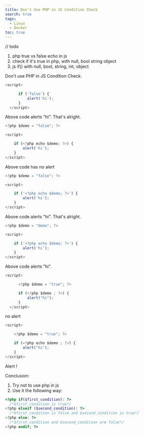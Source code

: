 ```yaml
---
title: Don't Use PHP in JS Condition Check
search: true
tags: 
  - Linux
  - Docker
toc: true
---
```


// todo

1. php true vs false echo in js
2. check if it's true in php, with null, bool string object
2. js if() with null, bool, string, int, object

Don't use PHP in JS Condition Check.

```javascript
<script>

      if ('false') {
          alert('hi');
      }
  </script>
```

Above code alerts "hi". That's alright.


```javascript
<?php $demo = "false"; ?>

<script>

    if (<?php echo $demo; ?>) {
        alert('hi');
    }
</script>
```
Above code has no alert

```javascript
<?php $demo = "false"; ?>

<script>

    if ('<?php echo $demo; ?>') {
        alert('hi');
    }
</script>
```
Above code alerts "hi". That's alright.

```javascript
<?php $demo = "demo"; ?>

<script>

    if ('<?php echo $demo; ?>') {
        alert('hi');
    }
</script>
```
Above code alerts "hi".


```javascript
<script>

      <?php $demo = "true"; ?>

      if (<?php $demo ; ?>) {
          alert("hi");
      }
  </script>
```
no alert

```javascript
<script>

    <?php $demo = "true"; ?>

    if (<?php echo $demo ; ?>) {
        alert("hi");
    }
</script>
```
Alert !


Conclusion:
1. Try not to use php in js
2. Use it the following way:

```php
<?php if($first_condition): ?>
  /*$first_condition is true*/
<?php elseif ($second_condition): ?>
  /*$first_condition is false and $second_condition is true*/
<?php else: ?>
  /*$first_condition and $second_condition are false*/
<?php endif; ?>
```

